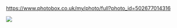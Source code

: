 https://www.photobox.co.uk/my/photo/full?photo_id=502677014316

<img src="https://www.photobox.co.uk/my/photo/full?photo_id=502677014316">
